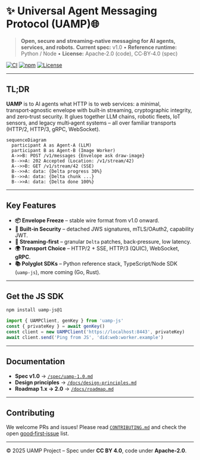 # ✨ Universal Agent Messaging Protocol (UAMP)🌐

> **Open, secure and streaming‑native messaging for AI agents, services, and robots.**
> **Current spec:** v1.0  •  **Reference runtime:** Python / Node  •  **License:** Apache‑2.0 (code), CC‑BY‑4.0 (spec)

[![CI](https://img.shields.io/github/actions/workflow/status/uamp-project/uamp/ci.yml?label=CI\&logo=github)](https://github.com/koha-tech/uamp/actions)
[![npm](https://img.shields.io/npm/v/uamp-js?color=crimson\&label=uamp-js)](https://www.npmjs.com/package/uamp-js)
[![License](https://img.shields.io/badge/license-Apache%202.0-blue)](LICENSE)

---

## TL;DR

**UAMP** is to AI agents what HTTP is to web services: a minimal, transport‑agnostic envelope with built‑in streaming, cryptographic integrity, and zero‑trust security.
It glues together LLM chains, robotic fleets, IoT sensors, and legacy multi‑agent systems – all over familiar transports (HTTP/2, HTTP/3, gRPC, WebSocket).

```mermaid
sequenceDiagram
  participant A as Agent‑A (LLM)
  participant B as Agent‑B (Image Worker)
  A->>B: POST /v1/messages {Envelope ask draw‑image}
  B-->>A: 202 Accepted (Location: /v1/stream/42)
  A-->>B: GET /v1/stream/42 (SSE)
  B-->>A: data: {Delta progress 30%}
  B-->>A: data: {Delta chunk ...}
  B-->>A: data: {Delta done 100%}
```

---

## Key Features

* **📦 Envelope Freeze** – stable wire format from v1.0 onward.
* **🔐 Built‑in Security** – detached JWS signatures, mTLS/OAuth2, capability JWT.
* **🚀 Streaming‑first** – granular `Delta` patches, back‑pressure, low latency.
* **🌍 Transport Choice** – HTTP/2 + SSE, HTTP/3 (QUIC), WebSocket, **gRPC**.
* **📚 Polyglot SDKs** – Python reference stack, TypeScript/Node SDK (`uamp-js`), more coming (Go, Rust).

---

## Get the JS SDK

```bash
npm install uamp-js@1
```

```ts
import { UAMPClient, genKey } from 'uamp-js'
const { privateKey } = await genKey()
const client = new UAMPClient('https://localhost:8443', privateKey)
await client.send('Ping from JS', 'did:web:worker.example')
```

---

## Documentation

* **Spec v1.0** → [`/spec/uamp-1.0.md`](spec/uamp-1.0.md)
* **Design principles** → [`/docs/design-principles.md`](docs/design-principles.md)
* **Roadmap 1.x → 2.0** → [`/docs/roadmap.md`](docs/roadmap.md)

---

## Contributing

We welcome PRs and issues!  Please read [`CONTRIBUTING.md`](CONTRIBUTING.md) and check the open [good‑first‑issue](https://github.com/uamp-project/uamp/labels/good%20first%20issue) list.

---

© 2025 UAMP Project – Spec under **CC BY 4.0**, code under **Apache‑2.0**.

